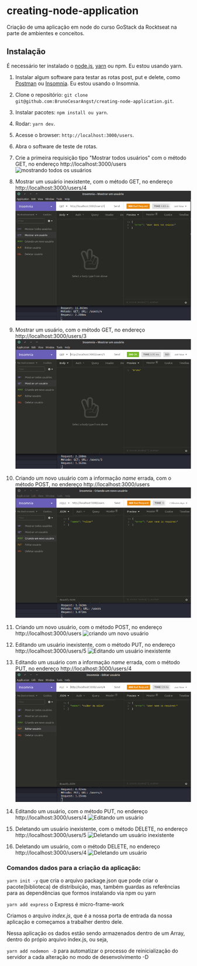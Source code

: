 # creating-node-application
Criação de uma aplicação em node do curso GoStack da Rocktseat na parte de ambientes e conceitos.

## Instalação

É necessário ter instalado o [node.js](https://github.com/nvm-sh/nvm), [yarn](https://yarnpkg.com/en/docs/install) ou npm. Eu estou usando yarn.

1. Instalar algum software para testar as rotas post, put e delete, como [Postman](https://www.getpostman.com/) ou [Insomnia](https://insomnia.rest/). Eu estou usando o Insomnia.
2. Clone o repositório: `git clone git@github.com:BrunoCesarAngst/creating-node-application.git`.
3. Instalar pacotes: `npm install ou yarn`.
4. Rodar: `yarn dev`.
5. Acesse o browser: `http://localhost:3000/users`.
6. Abra o software de teste de rotas.
7. Crie a primeira requisição tipo "Mostrar todos usuários" com o método GET, no endereço http://localhost:3000/users
![mostrando todos os usuários](https://github.com/BrunoCesarAngst/creating-node-application/blob/master/images/mostrando%20todos%20os%20usu%C3%A1rios%20imagem%20de%2002-dezembro-2019%20as%2022:28:21%20em%20uma%20segunda%20da%20semana%2049.png "mostrando todos os usuários")

8. Mostrar um usuário inexistente, com o método GET, no endereço http://localhost:3000/users/4
![mostrando um usuário inválido](https://github.com/BrunoCesarAngst/creating-node-application/blob/master/images/mostrando%20um%20usu%C3%A1rio%20inv%C3%A1lido%20imagem%20de%2002-dezembro-2019%20as%2022:30:59%20em%20uma%20segunda%20da%20semana%2049.png "mostrando um usuário inválido")

9. Mostrar um usuário, com o método GET, no endereço http://localhost:3000/users/3
![mostrando um usuário](https://github.com/BrunoCesarAngst/creating-node-application/blob/master/images/mostrando%20um%20usu%C3%A1rio%20v%C3%A1lido%20imagem%20de%2002-dezembro-2019%20as%2022:32:38%20em%20uma%20segunda%20da%20semana%2049.png "mostrando um usuário")

10. Criando um novo usuário com a informação *name* errada, com o método POST, no endereço http://localhost:3000/users
![criando um novo usuário com a informação name errada](https://github.com/BrunoCesarAngst/creating-node-application/blob/master/images/criando%20um%20novo%20usu%C3%A1rio%20com%20a%20informa%C3%A7%C3%A3o%20name%20errada%20imagem%20de%2002-dezembro-2019%20as%2022:40:57%20em%20uma%20segunda%20da%20semana%2049.png "criando um novo usuário com a informação name errada")

11. Criando um novo usuário, com o método POST, no endereço http://localhost:3000/users
![criando um novo usuário](https://github.com/BrunoCesarAngst/creating-node-application/blob/master/images/criando%20um%20novo%20usu%C3%A1rio%20imagem%20de%2002-dezembro-2019%20as%2022:42:59%20em%20uma%20segunda%20da%20semana%2049.png "criando um novo usuário")

12. Editando um usuário inexistente, com o método PUT, no endereço http://localhost:3000/users/5
![Editando um usuário inexistente](https://github.com/BrunoCesarAngst/creating-node-application/blob/master/images/editando%20um%20usu%C3%A1rio%20inexistente%20imagem%20de%2002-dezembro-2019%20as%2022:45:14%20em%20uma%20segunda%20da%20semana%2049.png "Editando um usuário inexistente")

13. Editando um usuário com a informação *name* errada, com o método PUT, no endereço http://localhost:3000/users/4
![Editando um usuário com a informação name errada](https://github.com/BrunoCesarAngst/creating-node-application/blob/master/images/editando%20usu%C3%A1rio%20com%20a%20informa%C3%A7%C3%A3o%20name%20errada%20imagem%20de%2002-dezembro-2019%20as%2022:47:13%20em%20uma%20segunda%20da%20semana%2049.png "Editando um usuário com a informação name errada")

14. Editando um usuário, com o método PUT, no endereço http://localhost:3000/users/4
![Editando um usuário](https://github.com/BrunoCesarAngst/creating-node-application/blob/master/images/editando%20um%20usu%C3%A1rio%20imagem%20de%2002-dezembro-2019%20as%2022:52:41%20em%20uma%20segunda%20da%20semana%2049.png "Editando um usuário")

15. Deletando um usuário inexistente, com o método DELETE, no endereço http://localhost:3000/users/5
![Deletando um usuário inexistente](https://github.com/BrunoCesarAngst/creating-node-application/blob/master/images/deletando%20um%20usu%C3%A1rio%20inexistente%20imagem%20de%2002-dezembro-2019%20as%2022:53:58%20em%20uma%20segunda%20da%20semana%2049.png "Deletando um usuário inexistente")

16. Deletando um usuário, com o método DELETE, no endereço http://localhost:3000/users/4
![Deletando um usuário](https://github.com/BrunoCesarAngst/creating-node-application/blob/master/images/deletando%20um%20usu%C3%A1rio%20imagem%20de%2002-dezembro-2019%20as%2022:55:06%20em%20uma%20segunda%20da%20semana%2049.png "Deletando um usuário")

### Comandos dados para a criação da aplicação:

`yarn init -y` que cria o arquivo package.json que pode criar o pacote(biblioteca) de distribuição, mas, também guardas as referências para as dependências que formos instalando via npm ou yarn

`yarn add express` o Express é micro-frame-work

Criamos o arquivo *index.js*, que é a nossa porta de entrada da nossa aplicação e começamos a trabalher dentro dele.

Nessa aplicação os dados estão sendo armazenados dentro de um Array, dentro do própio arquivo index.js, ou seja, 

`yarn add nodemon -D` para automatizar o processo de reinicialização do servidor a cada alteração no modo de desenvolvimento -D